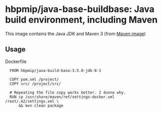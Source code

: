 
# hbpmip/java-base-buildbase: Java build environment, including Maven

This image contains the Java JDK and Maven 3 (from [Maven image](https://hub.docker.com/r/_/maven/))

## Usage

Dockerfile
```
  FROM hbpmip/java-build-base:3.5.0-jdk-8-1

  COPY pom.xml /project/
  COPY src/ /project/src/

  # Repeating the file copy works better. I dunno why.
  RUN cp /usr/share/maven/ref/settings-docker.xml /root/.m2/settings.xml \
      && mvn clean package

```
